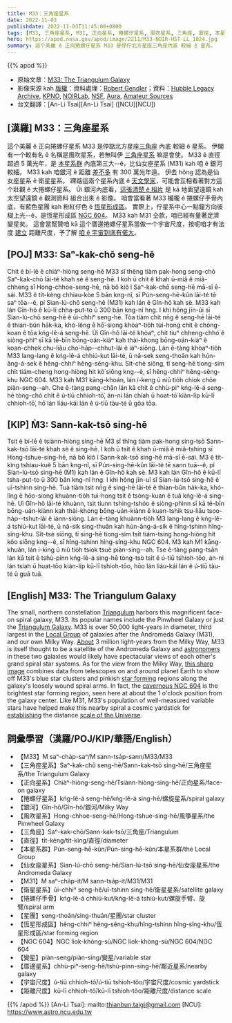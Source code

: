 ```yaml
---
title: M33：三角座星系
date: 2022-11-03
publishdate: 2022-11-03T11:45:00+0800
tags: [M33, 三角座星系, M31, 正向星系, 捲螺仔星系, 風吹星系, 三角座, 直徑, 本星系群, 仙女座星系, 衛星星系, 捲螺仔手骨, 星團, 恆星形成區, NGC 604, 變星, 厝邊星系, 宇宙尺度, 距離尺度]
hero: https://apod.nasa.gov/apod/image/2211/M33-NOIR-HST-LL_1024.jpg
summary: 這个美麗 ê 正向捲螺仔星系 M33 是停佇北方星座三角座內底 較細 ê 星系。
---
```


{{% apod %}}

- 原始文章：[M33: The Triangulum Galaxy](https://apod.nasa.gov/apod/ap221103.html)
- 影像來源 kah [版權][copyright]：資料處理：[Robert Gendler](http://www.robgendlerastropics.com/)；資料：[Hubble Legacy Archive](https://hla.stsci.edu/), [KPNO](https://noirlab.edu/public/programs/kitt-peak-national-observatory/nicholas-mayall-4m-telescope/), [NOIRLab](https://noirlab.edu/public/), [NSF](https://www.nsf.gov/), [Aura](https://www.aura-astronomy.org/), [Amateur Sources](http://www.robgendlerastropics.com/M33-NOIR-HST.html)
- 台文翻譯：[An-Li Tsai][An-Li Tsai] ([NCU][NCU])

## [漢羅] M33：三角座星系
這个美麗 ê 正向捲螺仔星系 M33 是停踮北方星座[三角座][Triangulum] 內底 較細 ê 星系。
伊閣有一个較有名 ê 名稱是風吹星系，若無叫伊 [三角座星系][Triangulum Galaxy] 嘛是會使。
M33 ê 直徑超過 5 萬光年，是 [本星系群][Local Group] 內底第三大--ê，比仙女座星系 (M31) kah 咱 ê 銀河 較細。
M33 kah 咱銀河 ê 距離 [差不多][About t] 有 300 萬光年遠。
伊去 hŏng 認為是仙女座星系 ê 衛星星系。
蹛踮這兩个星系內底 ê [天文學家][astronomers]，可能會互相看著對方這个壯觀 ê 大捲螺仔星系。
Ùi 銀河內底看，[這張清楚 ê 相片][this sharp image] 是 kā 地面望遠鏡 kah 太空望遠鏡 ê 觀測資料 組合出來 ê 影像。
咱會當看著 M33 櫳櫳 ê 捲螺仔手骨內底，有藍色星團 kah 粉紅仔色 ê [恆星形成區][star forming]。
實際上，佇星系中心一點鐘方向彼糊上光--ê，是恆星形成區 [NGC 604][cavernous NGC 604]。
M33 kah M31 仝款，咱已經有量著足濟變星矣。
這會當幫贊咱 kā 這个厝邊捲螺仔星系當做一个宇宙尺度，按呢咱才有法度 [建立][establishing] 距離尺度，予了解 [咱 ê 宇宙到底有偌大][scale of the Universe]。

## [POJ] M33: Saⁿ-kak-chō seng-hē
Chit ê bí-lē ê chiàⁿ-hiòng seng-hē M33 sī thêng tiàm pak-hong seng-chō Saⁿ-kak-chō lāi-té khah sè ê seng-hē.
I koh ū chi̍t ê khah ū-miâ ê miâ-chheng sī Hong-chhoe-seng-hē, nā bô kiô î  Saⁿ-kak-chō seng-hē mā-sī ē-sái.
M33 ê ti̍t-kèng chhiau-kòe 5 bān kng-nî, sī Pún-seng-hē-kûn lāi-té tē saⁿ tōa--ê, pí Sian-lú-chō seng-hē (M31) kah lán ê Gîn-hô kah sè.
M33 kah lán Gîn-hô ê kū-lī chha-put-to ū 300 bān kng-nî hng.
I khì hŏng jīn-ûi sī Sian-lú-chō seng-hē ê ūi-chhiⁿ seng-hē.
Tòa tiàm chit nn̄g ê seng-hē lāi-té ê thian-bûn ha̍k-ka, khó-lêng ē hō͘-siong khòaⁿ-tio̍h tùi-hong chit ê chòng-koan ê tōa kńg-lê-á seng-hē.
Ùi Gîn-hô lāi-té khòaⁿ, chit tiuⁿ chheng-chhó͘ ê siòng-phìⁿ sī kā tē-bīn bōng-oán-kiàⁿ kah thài-khong bōng-oán-kiàⁿ ê koan-chhek chu-liāu cho͘-ha̍p--chhut-lâi ê iáⁿ-siōng.
Lán ē-tàng khòaⁿ-tio̍h M33 lang-lang ê kńg-lê-á chhiú-kut lāi-té, ū nâ-sek seng-thoân kah hún-âng-á-sek ê hêng-chhiⁿ hêng-sêng-khu.
Si̍t-chè siōng, tī seng-hē tiong-sim chi̍t tiám-cheng hong-hiòng hit kô͘ siōng kng--ê, sī hêng-chhiⁿ hêng-sêng-khu NGC 604.
M33 kah M31 kāng-khoán, lán í-keng ū niū tio̍h chiok chōe piàn-seng--ah.
Che ē-tàng pang-chān lán kā chit ê chhù-piⁿ kńg-lê-á seng-hē tòng-chò chi̍t ê ú-tiū chhioh-tō͘, án-ni lán chiah ū hoat-tō͘ kiàn-li̍p kū-lī chhioh-tō͘, hō͘ lán liáu-kái lán ê ú-tiū tàu-té ū gōa tōa.


## [KIP] M̀3: Sann-kak-tsō sing-hē
Tsit ê bí-lē ê tsiànn-hiòng sing-hē M̀3 sī thîng tiàm pak-hong sing-tsō Sann-kak-tsō lāi-té khah sè ê sing-hē.
I koh ū tsi̍t ê khah ū-miâ ê miâ-tshing sī Hong-tshue-sing-hē, nā bô kiô î  Sann-kak-tsō sing-hē mā-sī ē-sái.
M̀3 ê ti̍t-kìng tshiau-kuè 5 bān kng-nî, sī Pún-sing-hē-kûn lāi-té tē sann tuā--ê, pí Sian-lú-tsō sing-hē (M̀1) kah lán ê Gîn-hô kah sè.
M̀3 kah lán Gîn-hô ê kū-lī tsha-put-to ū 300 bān kng-nî hng.
I khì hŏng jīn-uî sī Sian-lú-tsō sing-hē ê uī-tshinn sing-hē.
Tuà tiàm tsit nn̄g ê sing-hē lāi-té ê thian-bûn ha̍k-ka, khó-lîng ē hōo-siong khuànn-tio̍h tuì-hong tsit ê tsòng-kuan ê tuā kńg-lê-á sing-hē.
Uì Gîn-hô lāi-té khuànn, tsit tiunn tshing-tshóo ê siòng-phìnn sī kā tē-bīn bōng-uán-kiànn kah thài-khong bōng-uán-kiànn ê kuan-tshik tsu-liāu tsoo-ha̍p--tshut-lâi ê iánn-siōng.
Lán ē-tàng khuànn-tio̍h M̀3 lang-lang ê kńg-lê-á tshiú-kut lāi-té, ū nâ-sik sing-thuân kah hún-âng-á-sik ê hîng-tshinn hîng-sîng-khu.
Si̍t-tsè siōng, tī sing-hē tiong-sim tsi̍t tiám-tsing hong-hiòng hit kôo siōng kng--ê, sī hîng-tshinn hîng-sîng-khu NGC 604.
M̀3 kah M̀1 kāng-khuán, lán í-king ū niū tio̍h tsiok tsuē piàn-sing--ah.
Tse ē-tàng pang-tsān lán kā tsit ê tshù-pinn kńg-lê-á sing-hē tòng-tsò tsi̍t ê ú-tiū tshioh-tōo, án-ni lán tsiah ū huat-tōo kiàn-li̍p kū-lī tshioh-tōo, hōo lán liáu-kái lán ê ú-tiū tàu-té ū guā tuā.

## [English] M33: The Triangulum Galaxy
The small, northern constellation [Triangulum][Triangulum] harbors this magnificent face-on spiral galaxy, M33.
Its popular names include the Pinwheel Galaxy or just the [Triangulum Galaxy][Triangulum Galaxy].
M33 is over 50,000 light-years in diameter, third largest in the [Local Group][Local Group] of galaxies after the Andromeda Galaxy (M31), and our own Milky Way.
[About][About e] 3 million light-years from the Milky Way, M33 is itself thought to be a satellite of the Andromeda Galaxy and [astronomers][astronomers] in these two galaxies would likely have spectacular views of each other's grand spiral star systems.
As for the view from the Milky Way, [this sharp image][this sharp image] combines data from telescopes on and around planet Earth to show off M33's blue star clusters and pinkish [star forming][star forming] regions along the galaxy's loosely wound spiral arms.
In fact, the [cavernous NGC 604][cavernous NGC 604] is the brightest star forming region, seen here at about the 1 o'clock position from the galaxy center.
Like M31, M33's population of well-measured variable stars have helped make this nearby spiral a cosmic yardstick for [establishing][establishing] the distance [scale of the Universe][scale of the Universe].


## 詞彙學習（漢羅/POJ/KIP/華語/English）
- 【M33】M saⁿ-cha̍p-saⁿ/M sann-tsa̍p-sann/M33/M33
- 【三角座星系】Saⁿ-kak-chō seng-hē/Sann-kak-tsō sing-hē/三角座星系/the Triangulum Galaxy
- 【正向星系】Chiàⁿ-hiòng-seng-hē/Tsiànn-hiòng-sing-hē/正向星系/face-on galaxy
- 【捲螺仔星系】kńg-lê-á seng-hē/kńg-lê-á sing-hē/螺旋星系/spiral galaxy
- 【銀河】Gîn-hô/Gîn-hô/銀河/Milky Way
- 【風吹星系】Hong-chhoe-seng-hē/Hong-tshue-sing-hē/風箏星系/the Pinwheel Galaxy
- 【三角座】Saⁿ-kak-chō/Sann-kak-tsō/三角座/Triangulum
- 【直徑】ti̍t-kèng/ti̍t-kìng/直徑/diameter
- 【本星系群】Pún-seng-hē-kûn/Pún-sing-hē-kûn/本星系群/the Local Group
- 【仙女座星系】Sian-lú-chō seng-hē/Sian-lú-tsō sing-hē/仙女座星系/the Andromeda Galaxy
- 【M31】M saⁿ-cha̍p-it/M sann-tsa̍p-it/M31/M31
- 【衛星星系】ūi-chhiⁿ seng-hē/uī-tshinn sing-hē/衛星星系/satellite galaxy
- 【捲螺仔手骨】kńg-lê-á chhiú-kut/kńg-lê-á tshiú-kut/螺旋手臂、旋臂/spiral arm
- 【星團】seng-thoân/sing-thuân/星團/star cluster
- 【恆星形成區】hêng-chhiⁿ hêng-sêng-khu/hîng-tshinn hîng-sîng-khu/恆星形成區/star forming region
- 【NGC 604】NGC liok-khòng-sù/NGC liok-khòng-sù/NGC 604/NGC 604
- 【變星】piàn-seng/piàn-sing/變星/variable star
- 【厝邊星系】chhù-piⁿ-seng-hē/tshù-pinn-sing-hē/鄰近星系/nearby galaxy
- 【宇宙尺度】ú-tiū chhioh-tô͘/ú-tiū tshioh-tôo/宇宙尺度/cosmic yardstick
- 【距離尺度】kū-lī chhioh-tô͘/kū-lī tshioh-tôo/距離尺度/distance scale

{{% /apod %}}
[An-Li Tsai]: mailto:thianbun.taigi@gmail.com
[NCU]: https://www.astro.ncu.edu.tw

[copyright]: https://apod.nasa.gov/apod/fap/lib/about_apod.html#srapply
[License]: https://creativecommons.org/licenses/by/2.0/


[Triangulum]:http://www.hawastsoc.org/deepsky/tri/index.html
[Triangulum Galaxy]:http://messier.seds.org/m/m033.html
[Local Group]:http://atlasoftheuniverse.com/localgr.html
[About e]:https://apod.nasa.gov/apod/ap211106.html
[About t]:https://apod.tw/daily/20211106/
[astronomers]:http://arxiv.org/abs/astro-ph?papernum=0506609
[this sharp image]:http://www.robgendlerastropics.com/M33-NOIR-HST.html
[star forming]:https://apod.nasa.gov/apod/ap091017.html
[cavernous NGC 604]:https://esahubble.org/images/opo9627c/
[establishing]:http://adsabs.harvard.edu/cgi-bin/bib_query?1926ApJ....63..236H
[scale of the Universe]:http://antwrp.gsfc.nasa.gov/diamond_jubilee/debate96.html

